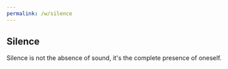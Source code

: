 ```yaml
---
permalink: /w/silence
---
```


## Silence

Silence is not the absence of sound, it's the complete presence of oneself.
